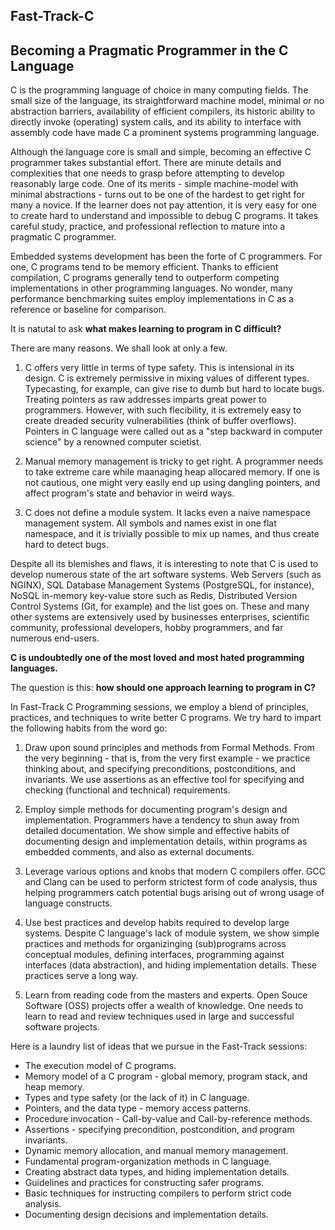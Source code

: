 ## Fast-Track-C
## Becoming a Pragmatic Programmer in the C Language

C is the programming language of choice in many computing fields. The small size
of the language, its straightforward machine model, minimal or no abstraction
barriers, availability of efficient compilers, its historic ability to
directly invoke (operating) system calls, and its ability to interface with
assembly code have made C a prominent systems programming language.

Although the language core is small and simple, becoming an effective C
programmer takes substantial effort. There are minute details and complexities
that one needs to grasp before attempting to develop reasonably large code. One
of its merits - simple machine-model with minimal abstractions - turns out to
be one of the hardest to get right for many a novice. If the learner does not
pay attention, it is very easy for one to create hard to understand and
impossible to debug C programs. It takes careful study, practice, and 
professional reflection to mature into a pragmatic C programmer.

Embedded systems development has been the forte of C programmers. For one, C
programs tend to be memory efficient. Thanks to efficient compilation, C
programs generally tend to outperform competing implementations in other
programming languages. No wonder, many performance benchmarking suites employ
implementations in C as a reference or baseline for comparison.

It is natutal to ask **what makes learning to program in C difficult?**

There are many reasons. We shall look at only a few.

1. C offers very little in terms of type safety. This is intensional
in its design. C is extremely permissive in mixing values of different types.
Typecasting, for example, can give rise to dumb but hard to locate bugs. 
Treating pointers as raw addresses imparts great power to programmers.
However, with such flecibility, it is extremely easy to create dreaded security
vulnerabilities (think of buffer overflows). Pointers in C language were
called out as a "step backward in computer science" by a renowned computer
scietist.

2. Manual memory management is tricky to get right. A programmer needs to
take extreme care while maanaging heap allocared memory. If one is not cautious,
one might very easily end up using dangling pointers, and affect program's state
and behavior in weird ways.

3. C does not define a module system. It lacks even a naive namespace
management system. All symbols and names exist in one flat namespace, and it is
trivially possible to mix up names, and thus create hard to detect bugs.

Despite all its blemishes and flaws, it is interesting to note that C is used to
develop numerous state of the art software systems. Web Servers (such as NGINX),
SQL Database Management Systems (PostgreSQL, for instance), NoSQL in-memory
key-value store such as Redis, Distributed Version Control Systems
(Git, for example) and the list goes on. These and many other systems are
extensively used by businesses enterprises, scientific community, professional
developers, hobby programmers, and far numerous end-users.

**C is undoubtedly one of the most loved and most hated programming languages.**

The question is this: **how should one approach learning to program in C?**

In Fast-Track C Programming sessions, we employ a blend of principles,
practices, and techniques to write better C programs. We try hard to impart the
following habits from the word go:

1. Draw upon sound principles and methods from Formal Methods.
    From the very beginning - that is, from the very first example - we practice
    thinking about, and specifying preconditions, postconditions, and 
    invariants. We use assertions as an effective tool for specifying and
    checking (functional and technical) requirements.

2. Employ simple methods for documenting program's design and implementation.
    Programmers have a tendency to shun away from detailed documentation. We
    show simple and effective habits of documenting design and implementation
    details, within programs as embedded comments, and also as external 
    documents.

3. Leverage various options and knobs that modern C compilers offer.
    GCC and Clang can be used to perform strictest form of code analysis, thus
    helping programmers catch potential bugs arising out of wrong usage of
    language constructs.

4. Use best practices and develop habits required to develop large systems.
    Despite C language's lack of module system, we show simple practices and 
    methods for organizinging (sub)programs across conceptual modules, defining
    interfaces, programming against interfaces (data abstraction), and hiding
    implementation details. These practices serve a long way.

5. Learn from reading code from the masters and experts.
    Open Souce Software (OSS) projects offer a wealth of knowledge. One needs
    to learn to read and review techniques used in large and successful software
    projects.

Here is a laundry list of ideas that we pursue in the Fast-Track sessions:

  - The execution model of C programs.
  - Memory model of a C program - global memory, program stack, and heap memory.
  - Types and type safety (or the lack of it) in C language.
  - Pointers, and the data type - memory access patterns.
  - Procedure invocation - Call-by-value and Call-by-reference methods.
  - Assertions - specifying precondition, postcondition, and program invariants.
  - Dynamic memory allocation, and manual memory management.
  - Fundamental program-organization methods in C language.
  - Creating abstract data types, and hiding implementation details.
  - Guidelines and practices for constructing safer programs.
  - Basic techniques for instructing compilers to perform strict code analysis.
  - Documenting design decisions and implementation details.





